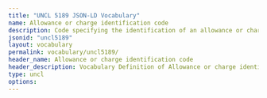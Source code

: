 ```yaml
---
title: "UNCL 5189 JSON-LD Vocabulary"
name: Allowance or charge identification code
description: Code specifying the identification of an allowance or charge.
jsonid: "uncl5189"
layout: vocabulary
permalink: vocabulary/uncl5189/
header_name: Allowance or charge identification code
header_description: Vocabulary Definition of Allowance or charge identification code semantics in HTML format. JSON-LD format is available at [uncl5189.jsonld](https://edi3.org/vocabulary/uncl5189.jsonld)
type: uncl
options:
---
```


